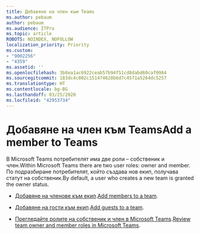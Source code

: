 ```yaml
---
title: Добавяне на член към Teams
ms.author: pebaum
author: pebaum
ms.audience: ITPro
ms.topic: article
ROBOTS: NOINDEX, NOFOLLOW
localization_priority: Priority
ms.custom:
- "9002256"
- "4359"
ms.assetid: ''
ms.openlocfilehash: 3b8ea1ac6922ceab57b94f51cd8dabd60caf0984
ms.sourcegitcommit: 183dc4c002c151474628b6d7c4571a5264dc5257
ms.translationtype: HT
ms.contentlocale: bg-BG
ms.lasthandoff: 03/25/2020
ms.locfileid: "42953734"
---
```

# <a name="add-a-member-to-teams"></a><span data-ttu-id="fc627-102">Добавяне на член към Teams</span><span class="sxs-lookup"><span data-stu-id="fc627-102">Add a member to Teams</span></span>

<span data-ttu-id="fc627-103">В Microsoft Teams потребителят има две роли – собственик и член.</span><span class="sxs-lookup"><span data-stu-id="fc627-103">Within Microsoft Teams there are two user roles: owner and member.</span></span> <span data-ttu-id="fc627-104">По подразбиране потребителят, който създава нов екип, получава статут на собственик.</span><span class="sxs-lookup"><span data-stu-id="fc627-104">By default, a user who creates a new team is granted the owner status.</span></span>

- <span data-ttu-id="fc627-105">[Добавяне на членове към екип](https://support.office.com/article/add-members-to-a-team-in-teams-aff2249d-b456-4bc3-81e7-52327b6b38e9).</span><span class="sxs-lookup"><span data-stu-id="fc627-105">[Add members to a team](https://support.office.com/article/add-members-to-a-team-in-teams-aff2249d-b456-4bc3-81e7-52327b6b38e9).</span></span>

- <span data-ttu-id="fc627-106">[Добавяне на гости към екип](https://support.office.com/article/Add-guests-to-a-team-in-Teams-fccb4fa6-f864-4508-bdde-256e7384a14f).</span><span class="sxs-lookup"><span data-stu-id="fc627-106">[Add guests to a team](https://support.office.com/article/Add-guests-to-a-team-in-Teams-fccb4fa6-f864-4508-bdde-256e7384a14f).</span></span>

- <span data-ttu-id="fc627-107">[Прегледайте ролите на собственик и член в Microsoft Teams](https://docs.microsoft.com/microsoftteams/assign-roles-permissions).</span><span class="sxs-lookup"><span data-stu-id="fc627-107">[Review team owner and member roles in Microsoft Teams](https://docs.microsoft.com/microsoftteams/assign-roles-permissions).</span></span>
